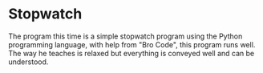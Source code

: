 # Stopwatch
The program this time is a simple stopwatch program using the Python programming language, with help from "Bro Code", this program runs well. The way he teaches is relaxed but everything is conveyed well and can be understood.